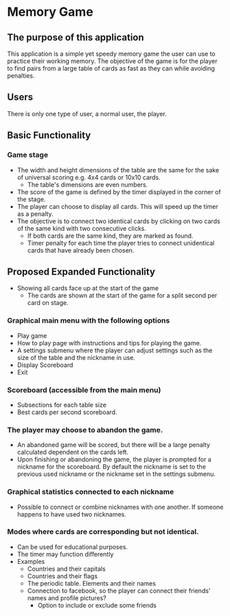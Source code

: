 # Memory Game
## The purpose of this application
This application is a simple yet speedy memory game the user can use to practice their working memory. The objective of the game is for the player to find pairs from a large table of cards as fast as they can while avoiding penalties.

## Users
There is only one type of user, a normal user, the player.

## Basic Functionality
### Game stage
- The width and height dimensions of the table are the same for the sake of universal scoring e.g. 4x4 cards or 10x10 cards.
  - The table's dimensions are even numbers.
- The score of the game is defined by the timer displayed in the corner of the stage.
- The player can choose to display all cards. This will speed up the timer as a penalty.
- The objective is to connect two identical cards by clicking on two cards of the same kind with two consecutive clicks.
  - If both cards are the same kind, they are marked as found.
  - Timer penalty for each time the player tries to connect unidentical cards that have already been chosen.
## Proposed Expanded Functionality
- Showing all cards face up at the start of the game
  - The cards are shown at the start of the game for a split second per card on stage.
### Graphical main menu with the following options
  - Play game
  - How to play page with instructions and tips for playing the game.
  - A settings submenu where the player can adjust settings such as the size of the table and the nickname in use.
  - Display Scoreboard
  - Exit
### Scoreboard (accessible from the main menu)
  - Subsections for each table size
  - Best cards per second scoreboard.
### The player may choose to abandon the game. 
  - An abandoned game will be scored, but there will be a large penalty calculated dependent on the cards left.
  - Upon finishing or abandoning the game, the player is prompted for a nickname for the scoreboard. By default the nickname is set to the previous used nickname or the nickname set in the settings submenu.	
### Graphical statistics connected to each nickname
  - Possible to connect or combine nicknames with one another. If someone happens to have used two nicknames.
### Modes where cards are corresponding but not identical. 
  - Can be used for educational purposes.
  - The timer may function differently
  - Examples
    - Countries and their capitals
    - Countries and their flags
    - The periodic table. Elements and their names
    - Connection to facebook, so the player can connect their friends' names and profile pictures?
      - Option to include or exclude some friends
